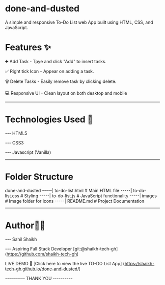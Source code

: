 # done-and-dusted
A simple and responsive To-Do List web App built using HTML, CSS, and JavaScript.


# Features ✨

➕ Add Task - Tpye and click "Add" to insert tasks.

✅ Right tick Icon - Appear on adding a task.

🗑️ Delete Tasks - Easily remove task by clicking delete.

💻 Responsive UI - Clean layout on both desktop and mobile

----------

# Technologies Used 🚀

--- HTML5

--- CSS3

--- Javascript (Vanilla)

----------

# Folder Structure

done-and-dusted
    -----| to-do-list.html # Main HTML file
    -----| to-do-list.css  # Styling
    -----| to-do-list.js   # JavaScript functionality
    -----| images          # Image folder for icons
    -----| README.md       # Project Documentation 

----------

# Author🙋‍♂️

--- Sahil Shaikh

--- Aspiring Full Stack Developer [git:@shaikh-tech-gh] (https://github.com/shaikh-tech-gh)


LIVE DEMO 🔗
[Click here to view the live TO-DO List App]
(https://shaikh-tech-gh.github.io/done-and-dusted/)



---------- THANK YOU ----------
